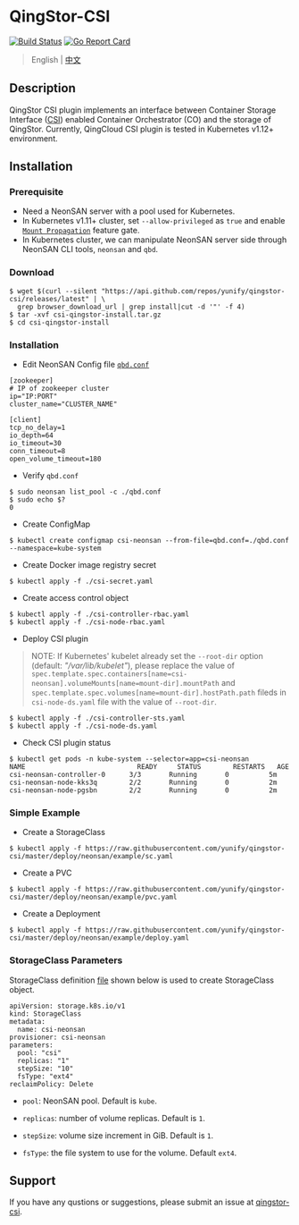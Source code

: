 # QingStor-CSI

[![Build Status](https://travis-ci.org/yunify/qingstor-csi.svg?branch=master)](https://travis-ci.org/yunify/qingstor-csi)
[![Go Report Card](https://goreportcard.com/badge/github.com/yunify/qingstor-csi)](https://goreportcard.com/report/github.com/yunify/qingstor-csi)

> English | [中文](README_zh.md)
## Description
QingStor CSI plugin implements an interface between Container Storage Interface ([CSI](https://github.com/container-storage-interface/)) enabled Container Orchestrator (CO) and the storage of QingStor. Currently, QingCloud CSI plugin is tested in Kubernetes v1.12+ environment.

## Installation

### Prerequisite
 
- Need a NeonSAN server with a pool used for Kubernetes.
- In Kubernetes v1.11+ cluster, set `--allow-privileged` as `true` and enable [`Mount Propagation`](https://kubernetes.io/docs/concepts/storage/volumes/#mount-propagation) feature gate.
- In Kubernetes cluster, we can manipulate NeonSAN server side through NeonSAN CLI tools, `neonsan` and `qbd`.


### Download
```
$ wget $(curl --silent "https://api.github.com/repos/yunify/qingstor-csi/releases/latest" | \
  grep browser_download_url | grep install|cut -d '"' -f 4)
$ tar -xvf csi-qingstor-install.tar.gz
$ cd csi-qingstor-install
```

### Installation

- Edit NeonSAN Config file [`qbd.conf`](./deploy/neonsan/kubernetes/qbd.conf)
```
[zookeeper]
# IP of zookeeper cluster
ip="IP:PORT"
cluster_name="CLUSTER_NAME"

[client]
tcp_no_delay=1
io_depth=64
io_timeout=30
conn_timeout=8
open_volume_timeout=180
```

- Verify `qbd.conf`

```
$ sudo neonsan list_pool -c ./qbd.conf
$ sudo echo $?
0
```

- Create ConfigMap
```
$ kubectl create configmap csi-neonsan --from-file=qbd.conf=./qbd.conf --namespace=kube-system
```

- Create Docker image registry secret
```
$ kubectl apply -f ./csi-secret.yaml
```

- Create access control object
```
$ kubectl apply -f ./csi-controller-rbac.yaml
$ kubectl apply -f ./csi-node-rbac.yaml
```

- Deploy CSI plugin

> NOTE: If Kubernetes' kubelet already set the `--root-dir` option (default: *"/var/lib/kubelet"*), please replace the value of `spec.template.spec.containers[name=csi-neonsan].volumeMounts[name=mount-dir].mountPath` and `spec.template.spec.volumes[name=mount-dir].hostPath.path` fileds in `csi-node-ds.yaml` file with the value of `--root-dir`.
```
$ kubectl apply -f ./csi-controller-sts.yaml
$ kubectl apply -f ./csi-node-ds.yaml
```

- Check CSI plugin status
```
$ kubectl get pods -n kube-system --selector=app=csi-neonsan
NAME                            READY     STATUS        RESTARTS   AGE
csi-neonsan-controller-0      3/3       Running       0          5m
csi-neonsan-node-kks3q        2/2       Running       0          2m
csi-neonsan-node-pgsbn        2/2       Running       0          2m
```

### Simple Example

- Create a StorageClass

```
$ kubectl apply -f https://raw.githubusercontent.com/yunify/qingstor-csi/master/deploy/neonsan/example/sc.yaml
```

- Create a PVC

```
$ kubectl apply -f https://raw.githubusercontent.com/yunify/qingstor-csi/master/deploy/neonsan/example/pvc.yaml
```

- Create a Deployment

```
$ kubectl apply -f https://raw.githubusercontent.com/yunify/qingstor-csi/master/deploy/neonsan/example/deploy.yaml
```

### StorageClass Parameters
StorageClass definition [file](deploy/neonsan/example/sc.yaml) shown below is used to create StorageClass object.
```
apiVersion: storage.k8s.io/v1
kind: StorageClass
metadata:
  name: csi-neonsan
provisioner: csi-neonsan
parameters:
  pool: "csi"
  replicas: "1"
  stepSize: "10"
  fsType: "ext4"
reclaimPolicy: Delete
```

- `pool`: NeonSAN pool. Default is `kube`.

- `replicas`: number of volume replicas. Default is `1`.

- `stepSize`: volume size increment in GiB. Default is `1`.

- `fsType`: the file system to use for the volume. Default `ext4`.

## Support
If you have any qustions or suggestions, please submit an issue at [qingstor-csi](https://github.com/yunify/qingstor-csi/issues).